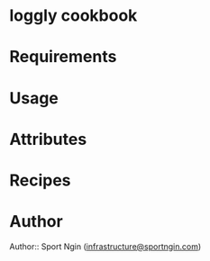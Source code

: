 # loggly cookbook

# Requirements

# Usage

# Attributes

# Recipes

# Author

Author:: Sport Ngin (<infrastructure@sportngin.com>)
